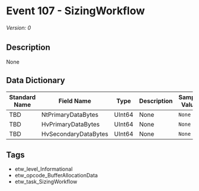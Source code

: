 # Event 107 - SizingWorkflow
###### Version: 0

## Description
None

## Data Dictionary
|Standard Name|Field Name|Type|Description|Sample Value|
|---|---|---|---|---|
|TBD|NtPrimaryDataBytes|UInt64|None|`None`|
|TBD|HvPrimaryDataBytes|UInt64|None|`None`|
|TBD|HvSecondaryDataBytes|UInt64|None|`None`|

## Tags
* etw_level_Informational
* etw_opcode_BufferAllocationData
* etw_task_SizingWorkflow